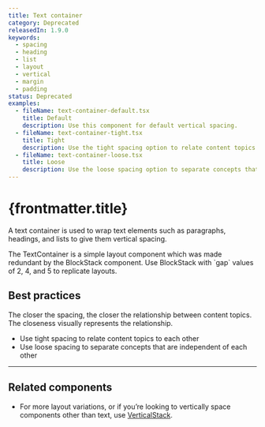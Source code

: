 ```yaml
---
title: Text container
category: Deprecated
releasedIn: 1.9.0
keywords:
  - spacing
  - heading
  - list
  - layout
  - vertical
  - margin
  - padding
status: Deprecated
examples:
  - fileName: text-container-default.tsx
    title: Default
    description: Use this component for default vertical spacing.
  - fileName: text-container-tight.tsx
    title: Tight
    description: Use the tight spacing option to relate content topics to each other.
  - fileName: text-container-loose.tsx
    title: Loose
    description: Use the loose spacing option to separate concepts that are independent of each other.
---
```


# {frontmatter.title}

<Lede>

A text container is used to wrap text elements such as paragraphs, headings, and lists to give them vertical spacing.

</Lede>

<StatusBanner status={frontmatter.status}>
  The TextContainer is a simple layout component which was made redundant by the
  BlockStack component. Use BlockStack with `gap` values of 2, 4, and 5 to
  replicate layouts.
</StatusBanner>

<Examples />

<Props componentName={frontmatter.title} />

## Best practices

The closer the spacing, the closer the relationship between content topics. The closeness visually represents the relationship.

- Use tight spacing to relate content topics to each other
- Use loose spacing to separate concepts that are independent of each other

---

## Related components

- For more layout variations, or if you’re looking to vertically space components other than text, use [VerticalStack](https://polaris.shopify.com/components/layout-and-structure/vertical-stack).
